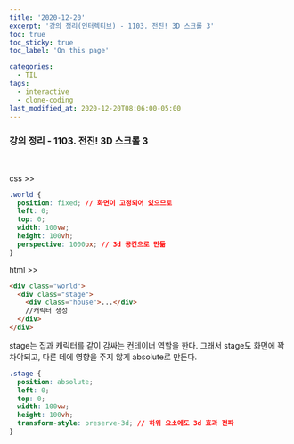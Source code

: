 ```yaml
---
title: '2020-12-20'
excerpt: '강의 정리(인터렉티브) - 1103. 전진! 3D 스크롤 3'
toc: true
toc_sticky: true
toc_label: 'On this page'

categories:
  - TIL
tags:
  - interactive
  - clone-coding
last_modified_at: 2020-12-20T08:06:00-05:00
---
```


### 강의 정리 - 1103. 전진! 3D 스크롤 3

<br />

css >>

```css
.world {
  position: fixed; // 화면이 고정되어 있으므로
  left: 0;
  top: 0;
  width: 100vw;
  height: 100vh;
  perspective: 1000px; // 3d 공간으로 만듦
}
```

html >>

```html
<div class="world">
  <div class="stage">
    <div class="house">...</div>
    //캐릭터 생성
  </div>
</div>
```

stage는 집과 캐릭터를 같이 감싸는 컨테이너 역할을 한다. 그래서 stage도 화면에 꽉 차야되고, 다른 데에 영향을 주지 않게 absolute로 만든다.

```css
.stage {
  position: absolute;
  left: 0;
  top: 0;
  width: 100vw;
  height: 100vh;
  transform-style: preserve-3d; // 하위 요소에도 3d 효과 전파
}
```
